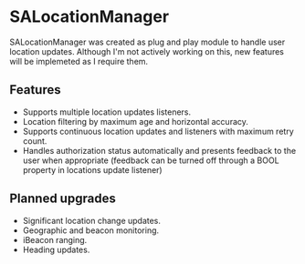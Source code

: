 # SALocationManager
SALocationManager was created as plug and play module to handle user location updates. Although I'm not actively working on this, new features will be implemeted as I require them.

## Features
- Supports multiple location updates listeners.
- Location filtering by maximum age and horizontal accuracy.
- Supports continuous location updates and listeners with maximum retry count.
- Handles authorization status automatically and presents feedback to the user when appropriate (feedback can be turned off through a BOOL property in locations update listener)


## Planned upgrades
- Significant location change updates.
- Geographic and beacon monitoring.
- iBeacon ranging.
- Heading updates.
